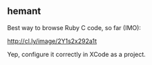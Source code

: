 ## hemant ##

Best way to browse Ruby C code, so far (IMO):

http://cl.ly/image/2Y1s2x292a1t

Yep, configure it correctly in XCode as a project.
